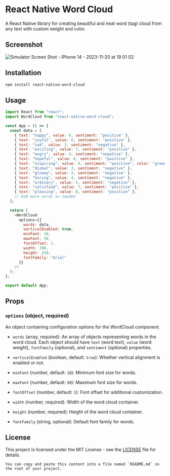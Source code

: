 # React Native Word Cloud

A React Native library for creating beautiful and neat word (tag) cloud from any text with custom weight and color.

## Screenshot
![Simulator Screen Shot - iPhone 14 - 2023-11-20 at 19 01 02](https://github.com/jekingohel/react-native-wordcloud/assets/2361463/6c01e98b-6bc6-492e-892a-07c613b98868)


## Installation

```bash
npm install react-native-word-cloud
```

## Usage

```javascript
import React from "react";
import WordCloud from "react-native-word-cloud";

const App = () => {
  const data = [
    { text: "happy", value: 8, sentiment: "positive" },
    { text: "joyful", value: 6, sentiment: "positive" },
    { text: "sad", value: 3, sentiment: "negative" },
    { text: "exciting", value: 7, sentiment: "positive" },
    { text: "angry", value: 4, sentiment: "negative" },
    { text: "hopeful", value: 8, sentiment: "positive" },
    { text: "inspiring", value: 9, sentiment: "positive", color: "green" },
    { text: "dismal", value: 3, sentiment: "negative" },
    { text: "gloomy", value: 4, sentiment: "negative" },
    { text: "boring", value: 4, sentiment: "negative" },
    { text: "ordinary", value: 5, sentiment: "negative" },
    { text: "satisfied", value: 7, sentiment: "positive" },
    { text: "pleasing", value: 8, sentiment: "positive" },
    // Add more words as needed
  ];

  return (
    <WordCloud
      options={{
        words: data,
        verticalEnabled: true,
        minFont: 10,
        maxFont: 50,
        fontOffset: 1,
        width: 390,
        height: 250,
        fontFamily: "Arial"
      }}
    />
  );
};

export default App;
```

## Props

### `options` (object, required)

An object containing configuration options for the WordCloud component.

- `words` (array, required): An array of objects representing words in the word cloud. Each object should have `text` (word text), `value` (word weight), `fontFamily` (optional), and `sentiment` (optional) properties.

- `verticalEnabled` (boolean, default: `true`): Whether vertical alignment is enabled or not.

- `minFont` (number, default: `10`): Minimum font size for words.

- `maxFont` (number, default: `50`): Maximum font size for words.

- `fontOffset` (number, default: `1`): Font offset for additional customization.

- `width` (number, required): Width of the word cloud container.

- `height` (number, required): Height of the word cloud container.

- `fontFamily` (string, optional): Default font family for words.

## License

This project is licensed under the MIT License - see the [LICENSE](LICENSE) file for details.

```
You can copy and paste this content into a file named `README.md` in the root of your project.
```
